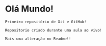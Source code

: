 # Olá Mundo!

    Primeiro repositório de Git e GitHub!

    Repositorio criado durante uma aula ao vivo!

    Mais uma alteração no Readme!!
 
